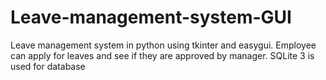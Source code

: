 # Leave-management-system-GUI
Leave management system in python using tkinter and easygui. Employee can apply for leaves and see if they are approved by manager.
SQLite 3 is used for database
